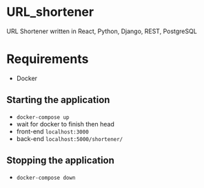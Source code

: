# URL_shortener
URL Shortener written in React, Python, Django, REST, PostgreSQL

# Requirements 
- Docker
## Starting the application
- ```docker-compose up```
- wait for docker to finish then head
- front-end `localhost:3000`
- back-end `localhost:5000/shortener/`
## Stopping the application
- ```docker-compose down```